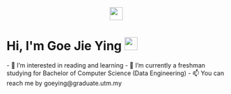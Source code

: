 <div id="header" align="center">
  <img src="https://giphy.com/gifs/hi-stitch-a1QLZUUtCcgyA" width="30px"/>
</div>

<h1>
  Hi, I'm Goe Jie Ying
  <img src="https://media.giphy.com/media/hvRJCLFzcasrR4ia7z/giphy.gif" width="30px"/>
</h1>- 👀 I’m interested in reading and learning
- 🌱 I’m currently a freshman studying for Bachelor of Computer Science (Data Engineering)
- 📫 You can reach me by goeying@graduate.utm.my

<!---
jygoe/jygoe is a ✨ special ✨ repository because its `README.md` (this file) appears on your GitHub profile.
You can click the Preview link to take a look at your changes.
--->
